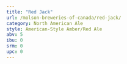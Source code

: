 ```yaml
---
title: "Red Jack"
url: /molson-breweries-of-canada/red-jack/
category: North American Ale
style: American-Style Amber/Red Ale
abv: 5
ibu: 0
srm: 0
upc: 0
---
```


